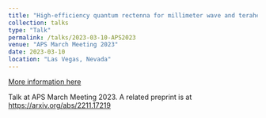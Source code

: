 ```yaml
---
title: "High-efficiency quantum rectenna for millimeter wave and terahertz technologies*"
collection: talks
type: "Talk"
permalink: /talks/2023-03-10-APS2023
venue: "APS March Meeting 2023"
date: 2023-03-10
location: "Las Vegas, Nevada"
---
```


[More information here](https://meetings.aps.org/Meeting/MAR23/Session/Y43.8)

Talk at APS March Meeting 2023. A related preprint is at https://arxiv.org/abs/2211.17219
